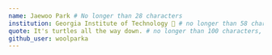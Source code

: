 ```yaml
---
name: Jaewoo Park # No longer than 28 characters
institution: Georgia Institute of Technology 🚩 # no longer than 58 characters
quote: It's turtles all the way down. # no longer than 100 characters, avoid using quotes(") to guarantee the format remains the same.
github_user: woolparka
---
```

